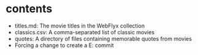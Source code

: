 # contents

- titles.md: The movie titles in the WebFlyx collection
- classics.csv: A comma-separated list of classic movies
- quotes: A directory of files containing memorable quotes from movies
- Forcing a change to create a E: commit
